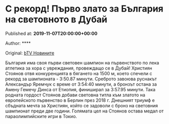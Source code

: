 
# С рекорд! Първо злато за България на световното в Дубай

Published at: **2019-11-07T20:00:00+00:00**

Author: ****

Original: [bTV Новините](https://btvnovinite.bg/sport/s-rekord-parva-svetovna-titla-za-balgarija-na-svetovnoto-v-dubaj.html)

България има своя първи световен шампион на първенството по лека атлетика за хора с увреждания, провеждащо се в Дубай! Християн Стоянов отвя конкуренцията в бягането на 1500 м, което спечели с рекорд за шампионата - 3:50.87 минути.
Среброто завоюва руснакът Александър Яремчук с време от 3:54:40 минути, а бронзът остана за Амену Гемечу Динса от Етиопия, финиширал за 3:57.95 минути.
Така родната гордост Стоянов добави световна титла към златото на европейското първенство в Берлин през 2018 г.
Днешният триумф е сбъдната мечта за Християн, който се задоволи с бронз на световния шампионат преди две години.
Голямата цел на Стоянов остава медал от параолимпийските игри в Токио.
